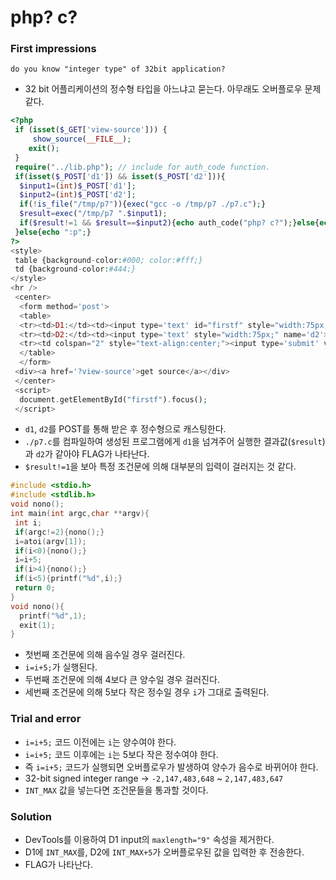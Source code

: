 # php? c?
### First impressions
```
do you know "integer type" of 32bit application?
```
* 32 bit 어플리케이션의 정수형 타입을 아느냐고 묻는다. 아무래도 오버플로우 문제같다.

```php
<?php
 if (isset($_GET['view-source'])) {
     show_source(__FILE__);
    exit();
 }
 require("../lib.php"); // include for auth_code function.
 if(isset($_POST['d1']) && isset($_POST['d2'])){
  $input1=(int)$_POST['d1'];
  $input2=(int)$_POST['d2'];
  if(!is_file("/tmp/p7")){exec("gcc -o /tmp/p7 ./p7.c");}
  $result=exec("/tmp/p7 ".$input1);
  if($result!=1 && $result==$input2){echo auth_code("php? c?");}else{echo "try again!";}
 }else{echo ":p";}
?>
<style>
 table {background-color:#000; color:#fff;}
 td {background-color:#444;}
</style>
<hr />
 <center>
  <form method='post'>
  <table>
  <tr><td>D1:</td><td><input type='text' id="firstf" style="width:75px;" maxlength="9" name='d1'></td></tr>
  <tr><td>D2:</td><td><input type='text' style="width:75px;" name='d2'></td></tr>
  <tr><td colspan="2" style="text-align:center;"><input type='submit' value='try'></td></tr>
  </table>
  </form>
 <div><a href='?view-source'>get source</a></div>
 </center>
 <script>
  document.getElementById("firstf").focus();
 </script>
```
* `d1`, `d2`를 POST를 통해 받은 후 정수형으로 캐스팅한다.
* `./p7.c`를 컴파일하여 생성된 프로그램에게 `d1`을 넘겨주어 실행한 결과값(`$result`)과 `d2`가 같아야 FLAG가 나타난다.
* `$result!=1`을 보아 특정 조건문에 의해 대부분의 입력이 걸러지는 것 같다.

```c
#include <stdio.h>
#include <stdlib.h>
void nono();
int main(int argc,char **argv){
 int i;
 if(argc!=2){nono();}
 i=atoi(argv[1]);
 if(i<0){nono();}
 i=i+5;
 if(i>4){nono();}
 if(i<5){printf("%d",i);}
 return 0;
}
void nono(){
  printf("%d",1);
  exit(1);
}
```
* 첫번째 조건문에 의해 음수일 경우 걸러진다.
* `i=i+5;`가 실행된다.
* 두번째 조건문에 의해 4보다 큰 양수일 경우 걸러진다.
* 세번째 조건문에 의해 5보다 작은 정수일 경우 `i`가 그대로 출력된다.

### Trial and error
* `i=i+5;` 코드 이전에는 `i`는 양수여야 한다.
* `i=i+5;` 코드 이후에는 `i`는 5보다 작은 정수여야 한다.
* 즉 `i=i+5;` 코드가 실행되면 오버플로우가 발생하여 양수가 음수로 바뀌어야 한다.
* 32-bit signed integer range -> `-2,147,483,648` ~ `2,147,483,647`
* `INT_MAX` 값을 넣는다면 조건문들을 통과할 것이다.

### Solution
* DevTools를 이용하여 D1 input의 `maxlength="9"` 속성을 제거한다.
* D1에 `INT_MAX`를, D2에 `INT_MAX+5`가 오버플로우된 값을 입력한 후 전송한다.
* FLAG가 나타난다.
